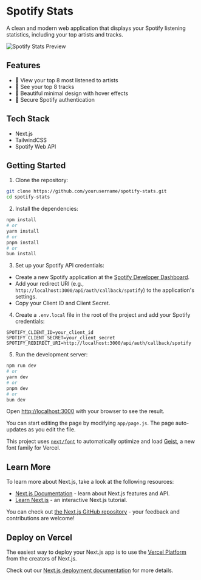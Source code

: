 # Spotify Stats

A clean and modern web application that displays your Spotify listening statistics, including your top artists and tracks.

![Spotify Stats Preview](preview.png)

## Features

- 🎵 View your top 8 most listened to artists
- 🎸 See your top 8 tracks
- 🎨 Beautiful minimal design with hover effects
- 🔐 Secure Spotify authentication

## Tech Stack

- Next.js
- TailwindCSS
- Spotify Web API

## Getting Started

1. Clone the repository:
```bash
git clone https://github.com/yourusername/spotify-stats.git
cd spotify-stats
```

2. Install the dependencies:
```bash
npm install
# or
yarn install
# or
pnpm install
# or
bun install
```

3. Set up your Spotify API credentials:

- Create a new Spotify application at the [Spotify Developer Dashboard](https://developer.spotify.com/dashboard/applications).
- Add your redirect URI (e.g., `http://localhost:3000/api/auth/callback/spotify`) to the application's settings.
- Copy your Client ID and Client Secret.

4. Create a `.env.local` file in the root of the project and add your Spotify credentials:
```
SPOTIFY_CLIENT_ID=your_client_id
SPOTIFY_CLIENT_SECRET=your_client_secret
SPOTIFY_REDIRECT_URI=http://localhost:3000/api/auth/callback/spotify
```

5. Run the development server:
```bash
npm run dev
# or
yarn dev
# or
pnpm dev
# or
bun dev
```

Open [http://localhost:3000](http://localhost:3000) with your browser to see the result.

You can start editing the page by modifying `app/page.js`. The page auto-updates as you edit the file.

This project uses [`next/font`](https://nextjs.org/docs/app/building-your-application/optimizing/fonts) to automatically optimize and load [Geist](https://vercel.com/font), a new font family for Vercel.

## Learn More

To learn more about Next.js, take a look at the following resources:

- [Next.js Documentation](https://nextjs.org/docs) - learn about Next.js features and API.
- [Learn Next.js](https://nextjs.org/learn) - an interactive Next.js tutorial.

You can check out [the Next.js GitHub repository](https://github.com/vercel/next.js) - your feedback and contributions are welcome!

## Deploy on Vercel

The easiest way to deploy your Next.js app is to use the [Vercel Platform](https://vercel.com/new?utm_medium=default-template&filter=next.js&utm_source=create-next-app&utm_campaign=create-next-app-readme) from the creators of Next.js.

Check out our [Next.js deployment documentation](https://nextjs.org/docs/app/building-your-application/deploying) for more details.
